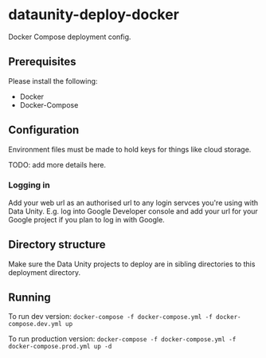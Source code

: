 # dataunity-deploy-docker
Docker Compose deployment config.

## Prerequisites
Please install the following:
- Docker
- Docker-Compose

## Configuration
Environment files must be made to hold keys for things like cloud storage.

TODO: add more details here.

### Logging in
Add your web url as an authorised url to any login servces you're using with Data Unity. E.g. log into Google Developer console and add your url for your Google project if you plan to log in with Google.

## Directory structure
Make sure the Data Unity projects to deploy are in sibling directories to this deployment directory.

## Running
To run dev version:
```docker-compose -f docker-compose.yml -f docker-compose.dev.yml up```

To run production version:
```docker-compose -f docker-compose.yml -f docker-compose.prod.yml up -d```

